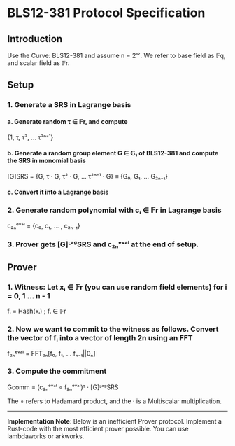 # BLS12-381 Protocol Specification

## Introduction

Use the Curve: BLS12-381 and assume n = 2¹⁷. We refer to base field as 𝔽q, and scalar field as 𝔽r.

## Setup

### 1. Generate a SRS in Lagrange basis

#### a. Generate random τ ∈ 𝔽r, and compute

{1, τ, τ², ... τ²ⁿ⁻¹}

#### b. Generate a random group element G ∈ 𝔾₁ of BLS12-381 and compute the SRS in monomial basis

[G]SRS = {G, τ · G, τ² · G, ... τ²ⁿ⁻¹ · G} ≡ {G₀, G₁, ... G₂ₙ₋₁}

#### c. Convert it into a Lagrange basis

### 2. Generate random polynomial with cᵢ ∈ 𝔽r in Lagrange basis

c₂ₙᵉᵛᵃˡ = {c₀, c₁, ... , c₂ₙ₋₁}

### 3. Prover gets [G]ᴸᵃᵍSRS and c₂ₙᵉᵛᵃˡ at the end of setup.

## Prover

### 1. **Witness**: Let xᵢ ∈ 𝔽r (you can use random field elements) for i = 0, 1 ... n - 1

fᵢ = Hash(xᵢ) ; fᵢ ∈ 𝔽r

### 2. Now we want to commit to the witness as follows. Convert the vector of fᵢ into a vector of length 2n using an FFT

f₂ₙᵉᵛᵃˡ = FFT₂ₙ[f₀, f₁, ... fₙ₋₁||0ₙ]

### 3. Compute the commitment

Gcomm = (c₂ₙᵉᵛᵃˡ ∘ f₂ₙᵉᵛᵃˡ)ᵀ · [G]ᴸᵃᵍSRS

The ∘ refers to Hadamard product, and the · is a Multiscalar multiplication.

---

**Implementation Note**: Below is an inefficient Prover protocol. Implement a Rust-code with the most efficient prover possible. You can use lambdaworks or arkworks.
